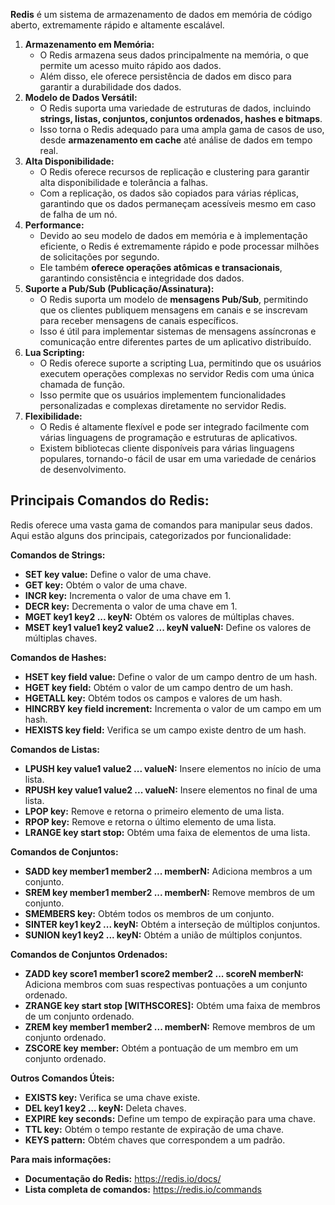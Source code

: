 **Redis** é um sistema de armazenamento de dados em memória de código aberto, extremamente rápido e altamente escalável.

1. **Armazenamento em Memória:**
   - O Redis armazena seus dados principalmente na memória, o que permite um acesso muito rápido aos dados.
   - Além disso, ele oferece persistência de dados em disco para garantir a durabilidade dos dados.
2. **Modelo de Dados Versátil:**
   - O Redis suporta uma variedade de estruturas de dados, incluindo **strings, listas, conjuntos, conjuntos ordenados, hashes e bitmaps**.
   - Isso torna o Redis adequado para uma ampla gama de casos de uso, desde **armazenamento em cache** até análise de dados em tempo real.
3. **Alta Disponibilidade:**
   - O Redis oferece recursos de replicação e clustering para garantir alta disponibilidade e tolerância a falhas.
   - Com a replicação, os dados são copiados para várias réplicas, garantindo que os dados permaneçam acessíveis mesmo em caso de falha de um nó.
4. **Performance:**
   - Devido ao seu modelo de dados em memória e à implementação eficiente, o Redis é extremamente rápido e pode processar milhões de solicitações por segundo.
   - Ele também **oferece operações atômicas e transacionais**, garantindo consistência e integridade dos dados.
5. **Suporte a Pub/Sub (Publicação/Assinatura):**
   - O Redis suporta um modelo de **mensagens Pub/Sub**, permitindo que os clientes publiquem mensagens em canais e se inscrevam para receber mensagens de canais específicos.
   - Isso é útil para implementar sistemas de mensagens assíncronas e comunicação entre diferentes partes de um aplicativo distribuído.
6. **Lua Scripting:**
   - O Redis oferece suporte a scripting Lua, permitindo que os usuários executem operações complexas no servidor Redis com uma única chamada de função.
   - Isso permite que os usuários implementem funcionalidades personalizadas e complexas diretamente no servidor Redis.
7. **Flexibilidade:**
   - O Redis é altamente flexível e pode ser integrado facilmente com várias linguagens de programação e estruturas de aplicativos.
   - Existem bibliotecas cliente disponíveis para várias linguagens populares, tornando-o fácil de usar em uma variedade de cenários de desenvolvimento.

## Principais Comandos do Redis:

Redis oferece uma vasta gama de comandos para manipular seus dados. Aqui estão alguns dos principais, categorizados por funcionalidade:

**Comandos de Strings:**

- **SET key value:** Define o valor de uma chave.
- **GET key:** Obtém o valor de uma chave.
- **INCR key:** Incrementa o valor de uma chave em 1.
- **DECR key:** Decrementa o valor de uma chave em 1.
- **MGET key1 key2 ... keyN:** Obtém os valores de múltiplas chaves.
- **MSET key1 value1 key2 value2 ... keyN valueN:** Define os valores de múltiplas chaves.

**Comandos de Hashes:**

- **HSET key field value:** Define o valor de um campo dentro de um hash.
- **HGET key field:** Obtém o valor de um campo dentro de um hash.
- **HGETALL key:** Obtém todos os campos e valores de um hash.
- **HINCRBY key field increment:** Incrementa o valor de um campo em um hash.
- **HEXISTS key field:** Verifica se um campo existe dentro de um hash.

**Comandos de Listas:**

- **LPUSH key value1 value2 ... valueN:** Insere elementos no início de uma lista.
- **RPUSH key value1 value2 ... valueN:** Insere elementos no final de uma lista.
- **LPOP key:** Remove e retorna o primeiro elemento de uma lista.
- **RPOP key:** Remove e retorna o último elemento de uma lista.
- **LRANGE key start stop:** Obtém uma faixa de elementos de uma lista.

**Comandos de Conjuntos:**

- **SADD key member1 member2 ... memberN:** Adiciona membros a um conjunto.
- **SREM key member1 member2 ... memberN:** Remove membros de um conjunto.
- **SMEMBERS key:** Obtém todos os membros de um conjunto.
- **SINTER key1 key2 ... keyN:** Obtém a interseção de múltiplos conjuntos.
- **SUNION key1 key2 ... keyN:** Obtém a união de múltiplos conjuntos.

**Comandos de Conjuntos Ordenados:**

- **ZADD key score1 member1 score2 member2 ... scoreN memberN:** Adiciona membros com suas respectivas pontuações a um conjunto ordenado.
- **ZRANGE key start stop [WITHSCORES]:** Obtém uma faixa de membros de um conjunto ordenado.
- **ZREM key member1 member2 ... memberN:** Remove membros de um conjunto ordenado.
- **ZSCORE key member:** Obtém a pontuação de um membro em um conjunto ordenado.

**Outros Comandos Úteis:**

- **EXISTS key:** Verifica se uma chave existe.
- **DEL key1 key2 ... keyN:** Deleta chaves.
- **EXPIRE key seconds:** Define um tempo de expiração para uma chave.
- **TTL key:** Obtém o tempo restante de expiração de uma chave.
- **KEYS pattern:** Obtém chaves que correspondem a um padrão.

**Para mais informações:**

- **Documentação do Redis:** https://redis.io/docs/
- **Lista completa de comandos:** https://redis.io/commands